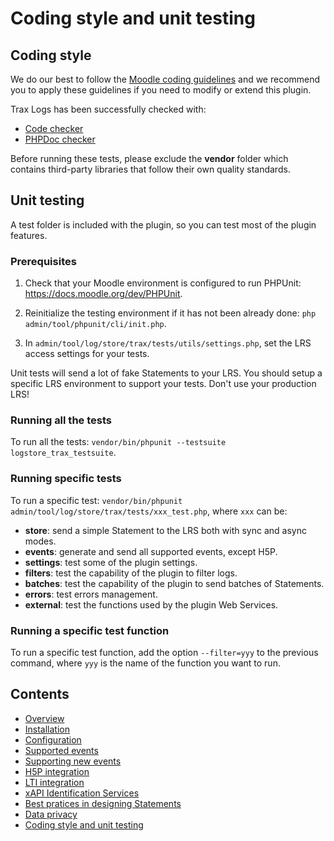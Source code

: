 # Coding style and unit testing

## Coding style

We do our best to follow the [Moodle coding guidelines](https://docs.moodle.org/dev/Coding_style) and we recommend you to apply these guidelines if you need to modify or extend this plugin.

Trax Logs has been successfully checked with:
- [Code checker](http://moodle.org/plugins/view.php?plugin=local_codechecker)
- [PHPDoc checker](https://github.com/marinaglancy/moodle-local_moodlecheck)

Before running these tests, please exclude the **vendor** folder which contains third-party libraries that follow their own quality standards.


## Unit testing

A test folder is included with the plugin, so you can test most of the plugin features.


### Prerequisites

1. Check that your Moodle environment is configured to run PHPUnit: https://docs.moodle.org/dev/PHPUnit.

2. Reinitialize the testing environment if it has not been already done: `php admin/tool/phpunit/cli/init.php`.

3. In `admin/tool/log/store/trax/tests/utils/settings.php`, set the LRS access settings for your tests.

<aside class="warning">
    Unit tests will send a lot of fake Statements to your LRS. 
    You should setup a specific LRS environment to support your tests.
    Don't use your production LRS!
</aside>


### Running all the tests

To run all the tests: `vendor/bin/phpunit --testsuite logstore_trax_testsuite`.


### Running specific tests

To run a specific test: `vendor/bin/phpunit admin/tool/log/store/trax/tests/xxx_test.php`, where `xxx` can be:

- **store**: send a simple Statement to the LRS both with sync and async modes.
- **events**: generate and send all supported events, except H5P.
- **settings**: test some of the plugin settings.
- **filters**: test the capability of the plugin to filter logs.
- **batches**: test the capability of the plugin to send batches of Statements.
- **errors**: test errors management.
- **external**: test the functions used by the plugin Web Services.


### Running a specific test function

To run a specific test function, add the option `--filter=yyy` to the previous command, 
where `yyy` is the name of the function you want to run.


## Contents

* [Overview](../README.md)
* [Installation](install.md)
* [Configuration](config.md)
* [Supported events](events.md)
* [Supporting new events](extend.md)
* [H5P integration](h5p.md)
* [LTI integration](lti.md)
* [xAPI Identification Services](id.md)
* [Best pratices in designing Statements](best-practices.md)
* [Data privacy](privacy.md)
* [Coding style and unit testing](test.md)

